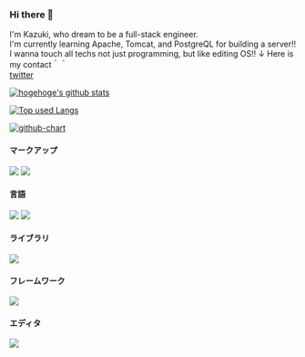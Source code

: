 ### Hi there 👋
I'm Kazuki, who dream to be a full-stack engineer. <br>
I'm currently learning Apache, Tomcat, and PostgreQL for building a server!!<br>
I wanna touch all techs not just programming, but like editing OS!!
↓ Here is my contact＾＾ <br>
<a href="http://twitter.com/miyamogram">twitter</a>

[![hogehoge's github stats](https://github-readme-stats.vercel.app/api?username=kotonn&hide=contribs&count_private=true&show_icons=true&theme=tokyonight)](https://github.com/kotonn/)

[![Top used Langs](https://github-readme-stats.vercel.app/api/top-langs/?username=kotonn&layout=compact&theme=tokyonight)](https://github.com/kotonn/)

[![github-chart](https://github-chart.vercel.app/api?user=kotonn)](https://github.com/kotonn/github-chart)

<h4>マークアップ</h4>
<img src="https://img.shields.io/badge/-Html5-E34F26.svg?logo=html5&style=plastic">
<img src="https://img.shields.io/badge/-Css3-1572B6.svg?logo=css3&style=plastic">

<h4>言語</h4>
<img src="https://img.shields.io/badge/-Javascript-F7DF1E.svg?logo=javascript&style=plastic">
<img src="https://img.shields.io/badge/-Typescript-007ACC.svg?logo=typescript&style=plastic">

<h4>ライブラリ</h4>
<img src="https://img.shields.io/badge/-React-61DAFB.svg?logo=react&style=plastic">

<h4>フレームワーク</h4>
<img src="https://img.shields.io/badge/-Next.js-000000.svg?logo=next.js&style=plastic">

<h4>エディタ</h4>
<img src="https://img.shields.io/badge/-Visualstudiocode-007ACC.svg?logo=visualstudiocode&style=plastic">
